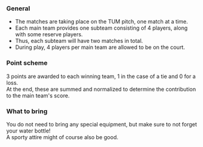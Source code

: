 ### General

- The matches are taking place on the TUM pitch, one match at a time.
- Each main team provides one subteam consisting of 4 players, along with some reserve players.
- Thus, each subteam will have two matches in total.
- During play, 4 players per main team are allowed to be on the court.

### Point scheme

3 points are awarded to each winning team, 1 in the case of a tie and 0 for a loss.\
At the end, these are summed and normalized to determine the contribution to the main team's score.

### What to bring

You do not need to bring any special equipment, but make sure to not forget your water bottle!\
A sporty attire might of course also be good.

